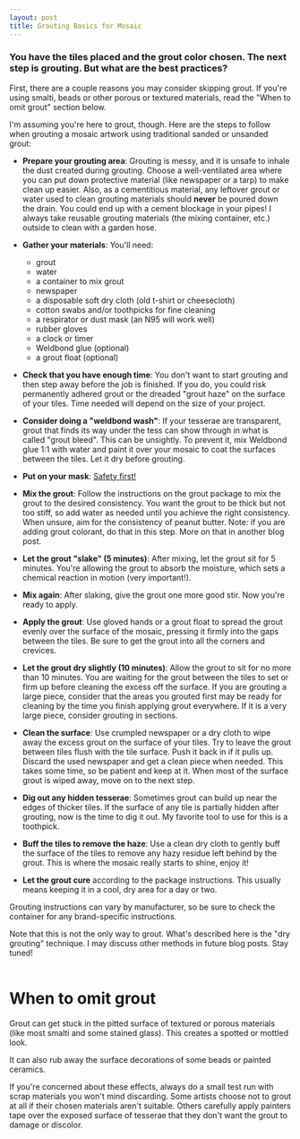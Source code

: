 ```yaml
---
layout: post
title: Grouting Basics for Mosaic 
---
```


### You have the tiles placed and the grout color chosen. The next step is grouting. But what are the best practices?

First, there are a couple reasons you may consider skipping grout. If you're using smalti, beads or other porous or textured materials, read the "When to omit grout" section below. 

I'm assuming you're here to grout, though. Here are the steps to follow when grouting a mosaic artwork using traditional sanded or unsanded grout:

* **Prepare your grouting area**: Grouting is messy, and it is unsafe to inhale the dust created during grouting. Choose a well-ventilated area where you can put down protective material (like newspaper or a tarp) to make clean up easier. Also, as a cementitious material, any leftover grout or water used to clean grouting materials should **never** be poured down the drain. You could end up with a cement blockage in your pipes! I always take reusable grouting materials (the mixing container, etc.) outside to clean with a garden hose. 

* **Gather your materials**: You'll need:
   - grout
   - water
   - a container to mix grout
   - newspaper 
   - a disposable soft dry cloth (old t-shirt or cheesecloth)
   - cotton swabs and/or toothpicks for fine cleaning 
   - a respirator or dust mask (an N95 will work well) 
   - rubber gloves
   - a clock or timer
   - Weldbond glue (optional)
   - a grout float (optional) 

* **Check that you have enough time**: You don't want to start grouting and then step away before the job is finished. If you do, you could risk permanently adhered grout or the dreaded "grout haze" on the surface of your tiles. Time needed will depend on the size of your project. 

* **Consider doing a "weldbond wash"**: If your tesserae are transparent, grout that finds its way under the tess can show through in what is called "grout bleed". This can be unsightly. To prevent it, mix Weldbond glue 1:1 with water and paint it over your mosaic to coat the surfaces between the tiles. Let it dry before grouting. 

* **Put on your mask**: [Safety first!](https://www.cancer.org.au/cancer-information/causes-and-prevention/workplace-cancer/silica-dust)

* **Mix the grout**: Follow the instructions on the grout package to mix the grout to the desired consistency. You want the grout to be thick but not too stiff, so add water as needed until you achieve the right consistency. When unsure, aim for the consistency of peanut butter. Note: if you are adding grout colorant, do that in this step. More on that in another blog post. 

* **Let the grout "slake" (5 minutes)**: After mixing, let the grout sit for 5 minutes. You're allowing the grout to absorb the moisture, which sets a chemical reaction in motion (very important!).

* **Mix again**: After slaking, give the grout one more good stir. Now you're ready to apply. 

* **Apply the grout**: Use gloved hands or a grout float to spread the grout evenly over the surface of the mosaic, pressing it firmly into the gaps between the tiles. Be sure to get the grout into all the corners and crevices.

* **Let the grout dry slightly (10 minutes)**: Allow the grout to sit for no more than 10 minutes. You are waiting for the grout between the tiles to set or firm up before cleaning the excess off the surface. If you are grouting a large piece, consider that the areas you grouted first may be ready for cleaning by the time you finish applying grout everywhere. If it is a very large piece, consider grouting in sections. 

* **Clean the surface**: Use crumpled newspaper or a dry cloth to wipe away the excess grout on the surface of your tiles. Try to leave the grout between tiles flush with the tile surface. Push it back in if it pulls up. Discard the used newspaper and get a clean piece when needed. This takes some time, so be patient and keep at it. When most of the surface grout is wiped away, move on to the next step. 

* **Dig out any hidden tesserae**: Sometimes grout can build up near the edges of thicker tiles. If the surface of any tile is partially hidden after grouting, now is the time to dig it out. My favorite tool to use for this is a toothpick. 

* **Buff the tiles to remove the haze**: Use a clean dry cloth to gently buff the surface of the tiles to remove any hazy residue left behind by the grout. This is where the mosaic really starts to shine, enjoy it! 

* **Let the grout cure** according to the package instructions. This usually means keeping it in a cool, dry area for a day or two. 

Grouting instructions can vary by manufacturer, so be sure to check the container for any brand-specific instructions. 

Note that this is not the only way to grout. What's described here is the "dry grouting" technique. I may discuss other methods in future blog posts. Stay tuned! 
<br>
<br>

# When to omit grout

Grout can get stuck in the pitted surface of textured or porous materials (like most smalti and some stained glass). This creates a spotted or mottled look. 

It can also rub away the surface decorations of some beads or painted ceramics. 

If you're concerned about these effects, always do a small test run with scrap materials you won't mind discarding. Some artists choose not to grout at all if their chosen materials aren't suitable. Others carefully apply painters tape over the exposed surface of tesserae that they don't want the grout to damage or discolor. 
<br>
<br>
